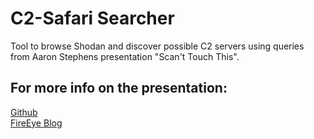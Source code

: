# C2-Safari Searcher

Tool to browse Shodan and discover possible C2 servers using queries from Aaron Stephens presentation "Scan't Touch This".

## For more info on the presentation:

[Github](https://github.com/aaronst/talks)<br>
[FireEye Blog](https://www.fireeye.com/blog/threat-research/2020/07/scandalous-external-detection-using-network-scan-data-and-automation.html)
